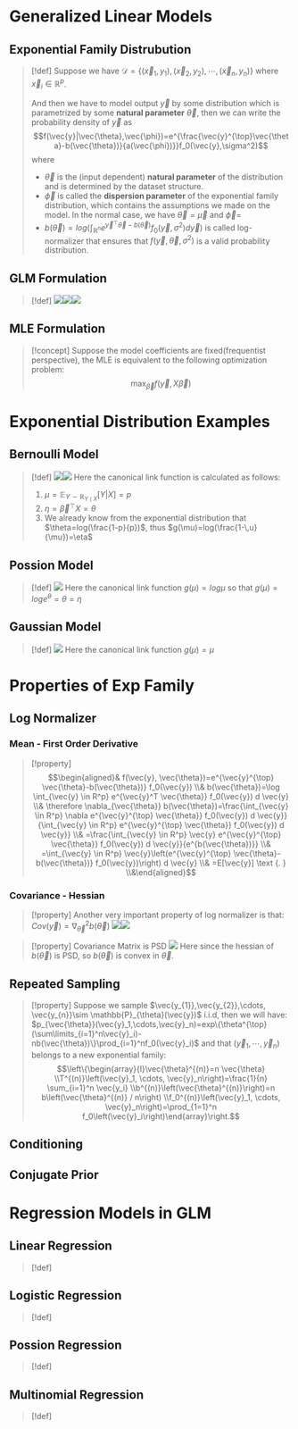 # Generalized Linear Models
## Exponential Family Distrubution
> [!def]
> Suppose we have $\mathcal{D}=\{(\vec{x}_1,y_1),(\vec{x}_2,y_2),\cdots, (\vec{x}_n,y_n)\}$ where $\vec{x}_i\in\mathbb{R}^p$.
> 
> And then we have to model output $\vec{y}$ by some distribution which is parametrized by some **natural parameter** $\vec{\theta}$, then we can write the probability density of $\vec{y}$ as $$f(\vec{y}|\vec{\theta},\vec{\phi})=e^{\frac{\vec{y}^{\top}\vec{\theta}-b(\vec{\theta})}{a(\vec{\phi})}}f_0(\vec{y},\sigma^2)$$ where 
> - $\vec{\theta}$ is the (input dependent) **natural parameter** of the distribution and is determined by the dataset structure. 
> - $\vec{\phi}$ is called the **dispersion parameter** of the exponential family distribution, which contains the assumptions we made on the model. In the normal case, we have $\vec{\theta}=\vec{\mu}$ and $\vec{\phi}=$
> - $b(\vec{\theta})=log(\int_{\mathbb{R}^n}e^{\vec{y}^{\top}\vec{\theta}-b(\vec{\theta})}f_0(\vec{y},\sigma^2)d\vec{y})$ is called log-normalizer that ensures that $f(\vec{y},\vec{\theta},\sigma^2)$ is a valid probability distribution.



## GLM Formulation
> [!def]
> ![](5_Generalized_Linear_Model.assets/image-20240213112841290.png)![](5_Generalized_Linear_Model.assets/image-20240213112908437.png)![](5_Generalized_Linear_Model.assets/image-20240213113035121.png)




## MLE Formulation
> [!concept]
> Suppose the model coefficients are fixed(frequentist perspective), the MLE is equivalent to the following optimization problem:
> $$\max_{\vec{\beta}}f(\vec{y},X\vec{\beta})$$




# Exponential Distribution Examples
## Bernoulli Model
> [!def]
> ![](5_Generalized_Linear_Model.assets/image-20240213113259477.png)![](5_Generalized_Linear_Model.assets/image-20240213113607868.png)
> Here the canonical link function is calculated as follows:
> 1. $\mu=\mathbb{E}_{Y\sim{\mathbb{R}_{Y\mid X}}}[Y|X]=p$
> 2. $\eta=\vec{\beta}^{\top}X=\theta$
> 3. We already know from the exponential distribution that $\theta=log(\frac{1-p}{p})$, thus $g(\mu)=log(\frac{1-\,u}{\mu})=\eta$



## Possion Model
> [!def]
> ![](5_Generalized_Linear_Model.assets/image-20240213113626717.png)
> Here the canonical link function $g(\mu)=log\mu$ so that $g(\mu)=loge^{\theta}=\theta=\eta$



## Gaussian Model
> [!def]
> ![](5_Generalized_Linear_Model.assets/image-20240213113645180.png)
> Here the canonical link function $g(\mu)=\mu$




# Properties of Exp Family
## Log Normalizer
### Mean - First Order Derivative
> [!property]
> $$\begin{aligned}& f(\vec{y}, \vec{\theta})=e^{\vec{y}^{\top} \vec{\theta}-b(\vec{\theta})} f_0(\vec{y}) \\& b(\vec{\theta})=\log \int_{\vec{y} \in R^p} e^{\vec{y}^T \vec{\theta}} f_0(\vec{y}) d \vec{y} \\& \therefore \nabla_{\vec{\theta}} b(\vec{\theta})=\frac{\int_{\vec{y} \in R^p} \nabla e^{\vec{y}^{\top} \vec{\theta}} f_0(\vec{y}) d \vec{y}}{\int_{\vec{y} \in R^p} e^{\vec{y}^{\top} \vec{\theta}} f_0(\vec{y}) d \vec{y}} \\& =\frac{\int_{\vec{y} \in R^p} \vec{y} e^{\vec{y}^{\top} \vec{\theta}} f_0(\vec{y}) d \vec{y}}{e^{b(\vec{\theta})}} \\& =\int_{\vec{y} \in R^p} \vec{y}\left(e^{\vec{y}^{\top} \vec{\theta}-b(\vec{\theta})} f_0(\vec{y})\right) d \vec{y} \\& =E[\vec{y}] \text {. } \\&\end{aligned}$$


### Covariance - Hessian
> [!property]
> Another very important property of log normalizer is that: $Cov(\vec{y})=\nabla^2_{\vec{\theta}}b(\vec{\theta})$
> ![](5_Generalized_Linear_Model.assets/image-20240213205103422.png)![](5_Generalized_Linear_Model.assets/image-20240213205113941.png)

> [!property] Covariance Matrix is PSD
> ![](5_Generalized_Linear_Model.assets/image-20240213210251684.png)
> Here since the hessian of $b(\vec{\theta})$ is PSD, so $b(\vec{\theta})$ is convex in $\vec{\theta}$.



## Repeated Sampling
> [!property]
> Suppose we sample $\vec{y_{1}},\vec{y_{2}},\cdots, \vec{y_{n}}\sim \mathbb{P}_{\theta}(\vec{y})$ i.i.d, then we will have:
> $p_{\vec{\theta}}(\vec{y}_1,\cdots,\vec{y}_n)=exp\{\theta^{\top}(\sum\limits_{i=1}^n\vec{y}_i)-nb(\vec{\theta})\}\prod_{i=1}^nf_0(\vec{y}_i)$ and that $(\vec{y}_1,\cdots,\vec{y}_n)$ belongs to a new exponential family:$$\left\{\begin{array}{l}\vec{\theta}^{(n)}=n \vec{\theta} \\T^{(n)}\left(\vec{y}_1, \cdots, \vec{y}_n\right)=\frac{1}{n} \sum_{i=1}^n \vec{y_i} \\b^{(n)}\left(\vec{\theta}^{(n)}\right)=n b\left(\vec{\theta}^{(n)} / n\right) \\f_0^{(n)}\left(\vec{y}_1, \cdots, \vec{y}_n\right)=\prod_{1=1}^n f_0\left(\vec{y}_i\right)\end{array}\right.$$


## Conditioning


## Conjugate Prior





# Regression Models in GLM 
## Linear Regression
> [!def]
> 





## Logistic Regression
> [!def]
> 





## Possion Regression
> [!def]





## Multinomial Regression
> [!def]



